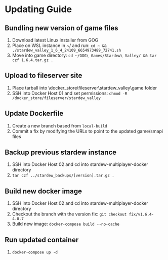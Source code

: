 # Updating Guide

## Bundling new version of game files

1. Download latest Linux installer from GOG
2. Place on WSL instance in ~/ and run: ```cd ~ && ./stardew_valley_1_6_4_24109_6654973489_72741.sh```
3. Move into game directory: ```cd ~/GOG\ Games/Stardew\ Valley/ && tar czf 1.6.4.tar.gz .```

## Upload to fileserver site

1. Place tarball into \docker_store\fileserver\stardew_valley\game folder
2. SSH into Docker Host 01 and set permissions: ```chmod -R /docker_store/fileserver/stardew_valley```

## Update Dockerfile

1. Create a new branch based from ```local-build```
2. Commit a fix by modifying the URLs to point to the updated game/smapi files

## Backup previous stardew instance

1. SSH into Docker Host 02 and cd into stardew-multiplayer-docker directory
2. ```tar czf ../stardew_backups/[version].tar.gz .```

## Build new docker image

1. SSH into Docker Host 02 and cd into stardew-multiplayer-docker directory
2. Checkout the branch with the version fix: ```git checkout fix/v1.6.4-4.0.7```
3. Build new image: ```docker-compose build --no-cache```

## Run updated container

1. ```docker-compose up -d```
